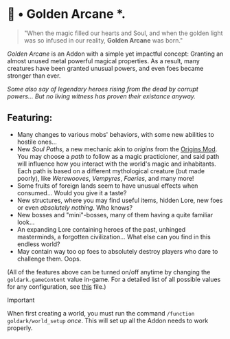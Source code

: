 <!-- ★ ✩ ‹ ⋆ ⋅ • › -->
# 🌟 • Golden Arcane *.
> "When the magic filled our hearts and Soul, and when the golden light was so infused in our reality, **Golden Arcane** was born."

*Golden Arcane* is an Addon with a simple yet impactful concept: Granting an almost unused metal powerful magical properties.
As a result, many creatures have been granted unusual powers, and even foes became stronger than ever.

*Some also say of legendary heroes rising from the dead by corrupt powers... But no living witness has proven their existance anyway.*

Featuring:
-
+ Many changes to various mobs' behaviors, with some new abilities to hostile ones...
+ New *Soul Paths*, a new mechanic akin to *origins* from the [Origins Mod](https://www.curseforge.com/minecraft/mc-mods/origins). You may choose a *path* to follow as a magic practicioner, and said path will influence how you interact with the world's magic and inhabitants. Each path is based on a different mythological creature (but made poorly), like *Werewooves*, *Vempyres*, *Faeries*, and many more!
+ Some fruits of foreign lands seem to have unusual effects when consumed... Would you give it a taste?
+ New structures, where you may find useful items, hidden Lore, new foes or even *absolutely nothing*. Who knows?
+ New bosses and "mini"-bosses, many of them having a quite familiar look...
+ An expanding Lore containing heroes of the past, unhinged masterminds, a forgotten civilization... What else can you find in this endless world?
+ May contain way too op foes to absolutely destroy players who dare to challenge them. Oops.

(All of the features above can be turned on/off anytime by changing the `goldark.gameContent` value in-game. For a detailed list of all possible values for any configuration, see [this](CONFIGS.md) file.)

> [!IMPORTANT]
> When first creating a world, you must run the command `/function goldark/world_setup` *once*.
> This will set up all the Addon needs to work properly.
<!--Might become automatic later, though.-->
